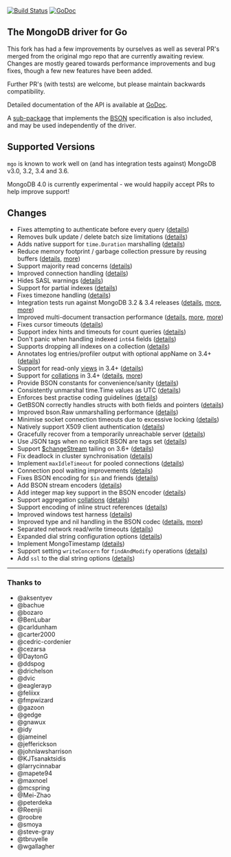 [![Build Status](https://travis-ci.org/steve-nzr/mgo.svg?branch=master)](https://travis-ci.org/steve-nzr/mgo) [![GoDoc](https://godoc.org/github.com/steve-nzr/mgo?status.svg)](https://godoc.org/github.com/steve-nzr/mgo)

The MongoDB driver for Go
-------------------------

This fork has had a few improvements by ourselves as well as several PR's merged from the original mgo repo that are currently awaiting review.
Changes are mostly geared towards performance improvements and bug fixes, though a few new features have been added.

Further PR's (with tests) are welcome, but please maintain backwards compatibility.

Detailed documentation of the API is available at
[GoDoc](https://godoc.org/github.com/steve-nzr/mgo).

A [sub-package](https://godoc.org/github.com/steve-nzr/mgo/bson) that implements the [BSON](http://bsonspec.org) specification is also included, and may be used independently of the driver.

## Supported Versions

`mgo` is known to work well on (and has integration tests against) MongoDB v3.0, 3.2, 3.4 and 3.6. 

MongoDB 4.0 is currently experimental - we would happily accept PRs to help improve support!

## Changes
* Fixes attempting to authenticate before every query ([details](https://github.com/go-mgo/mgo/issues/254))
* Removes bulk update / delete batch size limitations ([details](https://github.com/go-mgo/mgo/issues/288))
* Adds native support for `time.Duration` marshalling ([details](https://github.com/go-mgo/mgo/pull/373))
* Reduce memory footprint / garbage collection pressure by reusing buffers ([details](https://github.com/go-mgo/mgo/pull/229), [more](https://github.com/steve-nzr/mgo/pull/56))
* Support majority read concerns ([details](https://github.com/steve-nzr/mgo/pull/2))
* Improved connection handling ([details](https://github.com/steve-nzr/mgo/pull/5))
* Hides SASL warnings ([details](https://github.com/steve-nzr/mgo/pull/7))
* Support for partial indexes ([details](https://github.com/domodwyer/mgo/commit/5efe8eccb028238d93c222828cae4806aeae9f51))
* Fixes timezone handling ([details](https://github.com/go-mgo/mgo/pull/464))
* Integration tests run against MongoDB 3.2 & 3.4 releases ([details](https://github.com/steve-nzr/mgo/pull/4), [more](https://github.com/steve-nzr/mgo/pull/24), [more](https://github.com/steve-nzr/mgo/pull/35))
* Improved multi-document transaction performance ([details](https://github.com/steve-nzr/mgo/pull/10), [more](https://github.com/steve-nzr/mgo/pull/11), [more](https://github.com/steve-nzr/mgo/pull/16))
* Fixes cursor timeouts ([details](https://jira.mongodb.org/browse/SERVER-24899))
* Support index hints and timeouts for count queries ([details](https://github.com/steve-nzr/mgo/pull/17))
* Don't panic when handling indexed `int64` fields ([details](https://github.com/go-mgo/mgo/issues/475))
* Supports dropping all indexes on a collection ([details](https://github.com/steve-nzr/mgo/pull/25))
* Annotates log entries/profiler output with optional appName on 3.4+ ([details](https://github.com/steve-nzr/mgo/pull/28))
* Support for read-only [views](https://docs.mongodb.com/manual/core/views/) in 3.4+ ([details](https://github.com/steve-nzr/mgo/pull/33))
* Support for [collations](https://docs.mongodb.com/manual/reference/collation/) in 3.4+ ([details](https://github.com/steve-nzr/mgo/pull/37), [more](https://github.com/steve-nzr/mgo/pull/166))
* Provide BSON constants for convenience/sanity ([details](https://github.com/steve-nzr/mgo/pull/41))
* Consistently unmarshal time.Time values as UTC ([details](https://github.com/steve-nzr/mgo/pull/42))
* Enforces best practise coding guidelines ([details](https://github.com/steve-nzr/mgo/pull/44))
* GetBSON correctly handles structs with both fields and pointers ([details](https://github.com/steve-nzr/mgo/pull/40))
* Improved bson.Raw unmarshalling performance ([details](https://github.com/steve-nzr/mgo/pull/49))
* Minimise socket connection timeouts due to excessive locking ([details](https://github.com/steve-nzr/mgo/pull/52))
* Natively support X509 client authentication ([details](https://github.com/steve-nzr/mgo/pull/55))
* Gracefully recover from a temporarily unreachable server ([details](https://github.com/steve-nzr/mgo/pull/69))
* Use JSON tags when no explicit BSON are tags set ([details](https://github.com/steve-nzr/mgo/pull/91))
* Support [$changeStream](https://docs.mongodb.com/manual/changeStreams/) tailing on 3.6+ ([details](https://github.com/steve-nzr/mgo/pull/97))
* Fix deadlock in cluster synchronisation ([details](https://github.com/steve-nzr/mgo/issues/120))
* Implement `maxIdleTimeout` for pooled connections ([details](https://github.com/steve-nzr/mgo/pull/116))
* Connection pool waiting improvements ([details](https://github.com/steve-nzr/mgo/pull/115))
* Fixes BSON encoding for `$in` and friends ([details](https://github.com/steve-nzr/mgo/pull/128))
* Add BSON stream encoders ([details](https://github.com/steve-nzr/mgo/pull/127))
* Add integer map key support in the BSON encoder ([details](https://github.com/steve-nzr/mgo/pull/140)) 
* Support aggregation [collations](https://docs.mongodb.com/manual/reference/collation/) ([details](https://github.com/steve-nzr/mgo/pull/144))
* Support encoding of inline struct references ([details](https://github.com/steve-nzr/mgo/pull/146))
* Improved windows test harness ([details](https://github.com/steve-nzr/mgo/pull/158))
* Improved type and nil handling in the BSON codec ([details](https://github.com/steve-nzr/mgo/pull/147/files), [more](https://github.com/steve-nzr/mgo/pull/181))
* Separated network read/write timeouts ([details](https://github.com/steve-nzr/mgo/pull/161))
* Expanded dial string configuration options ([details](https://github.com/steve-nzr/mgo/pull/162))
* Implement MongoTimestamp ([details](https://github.com/steve-nzr/mgo/pull/171))
* Support setting `writeConcern` for `findAndModify` operations ([details](https://github.com/steve-nzr/mgo/pull/185))
* Add `ssl` to the dial string options ([details](https://github.com/steve-nzr/mgo/pull/184))


---

### Thanks to
* @aksentyev
* @bachue
* @bozaro
* @BenLubar
* @carldunham
* @carter2000
* @cedric-cordenier
* @cezarsa
* @DaytonG
* @ddspog
* @drichelson
* @dvic
* @eaglerayp
* @feliixx
* @fmpwizard
* @gazoon
* @gedge
* @gnawux
* @idy
* @jameinel
* @jefferickson
* @johnlawsharrison
* @KJTsanaktsidis
* @larrycinnabar
* @mapete94
* @maxnoel
* @mcspring
* @Mei-Zhao
* @peterdeka
* @Reenjii
* @roobre
* @smoya
* @steve-gray
* @tbruyelle
* @wgallagher
